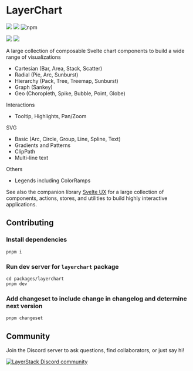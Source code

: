 # LayerChart

![](https://img.shields.io/github/license/techniq/layerchart?style=flat)
[![](https://img.shields.io/npm/v/layerchart?style=flat)](https://www.npmjs.com/package/layerchart)
![npm](https://img.shields.io/npm/dw/layerchart?style=flat&color=orange)

![](https://img.shields.io/github/license/layerchart?style=flat)
[![](https://dcbadge.vercel.app/api/server/697JhMPD3t?style=flat)](https://discord.gg/697JhMPD3t)

A large collection of composable Svelte chart components to build a wide range of visualizations

- Cartesian (Bar, Area, Stack, Scatter)
- Radial (Pie, Arc, Sunburst)
- Hierarchy (Pack, Tree, Treemap, Sunburst)
- Graph (Sankey)
- Geo (Choropleth, Spike, Bubble, Point, Globe)

Interactions

- Tooltip, Highlights, Pan/Zoom

SVG

- Basic (Arc, Circle, Group, Line, Spline, Text)
- Gradients and Patterns
- ClipPath
- Multi-line text

Others

- Legends including ColorRamps

See also the companion library [Svelte UX](http://svelte-ux.techniq.dev) for a large collection of components, actions, stores, and utilities to build highly interactive applications.

## Contributing

### Install dependencies

```
pnpm i
```

### Run dev server for `layerchart` package

```
cd packages/layerchart
pnpm dev
```

### Add changeset to include change in changelog and determine next version

```
pnpm changeset
```

## Community

Join the Discord server to ask questions, find collaborators, or just say hi!

<a href="https://discord.gg/697JhMPD3t" alt="LayerStack Discord community">
<picture>
  <source media="(prefers-color-scheme: dark)" srcset="https://invidget.switchblade.xyz/697JhMPD3t">
  <img alt="LayerStack Discord community" src="https://invidget.switchblade.xyz/697JhMPD3t?theme=light">
</picture>
</a>
